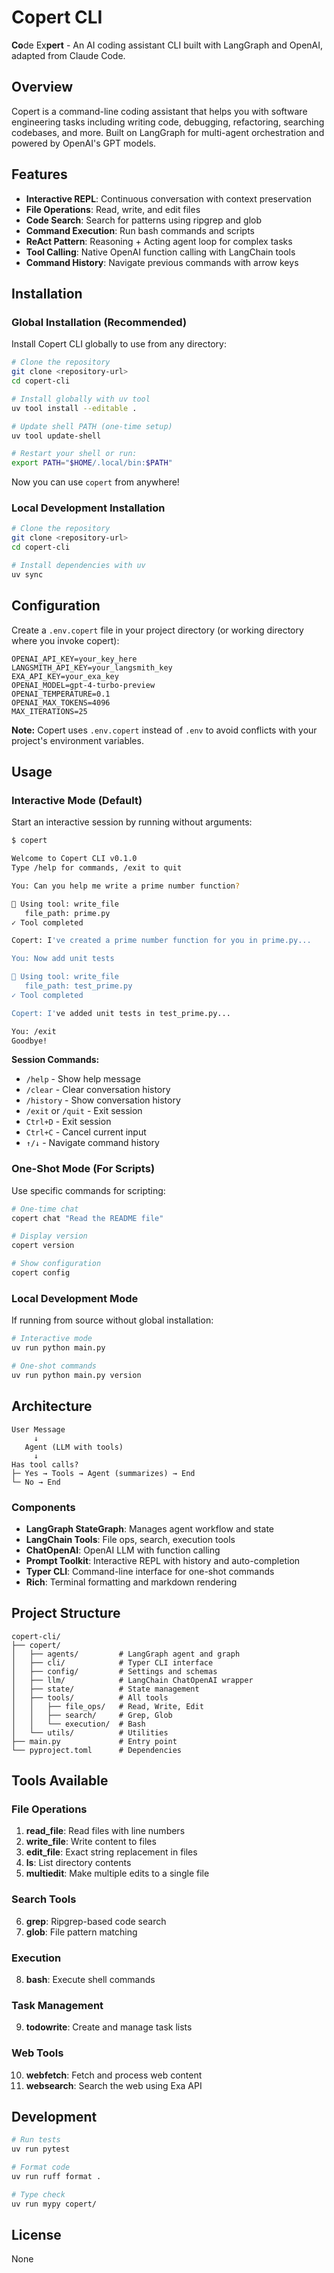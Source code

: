 # Copert CLI

**Co**de Ex**pert** - An AI coding assistant CLI built with LangGraph and OpenAI, adapted from Claude Code.

## Overview

Copert is a command-line coding assistant that helps you with software engineering tasks including writing code, debugging, refactoring, searching codebases, and more. Built on LangGraph for multi-agent orchestration and powered by OpenAI's GPT models.

## Features

- **Interactive REPL**: Continuous conversation with context preservation
- **File Operations**: Read, write, and edit files
- **Code Search**: Search for patterns using ripgrep and glob
- **Command Execution**: Run bash commands and scripts
- **ReAct Pattern**: Reasoning + Acting agent loop for complex tasks
- **Tool Calling**: Native OpenAI function calling with LangChain tools
- **Command History**: Navigate previous commands with arrow keys

## Installation

### Global Installation (Recommended)

Install Copert CLI globally to use from any directory:

```bash
# Clone the repository
git clone <repository-url>
cd copert-cli

# Install globally with uv tool
uv tool install --editable .

# Update shell PATH (one-time setup)
uv tool update-shell

# Restart your shell or run:
export PATH="$HOME/.local/bin:$PATH"
```

Now you can use `copert` from anywhere!

### Local Development Installation

```bash
# Clone the repository
git clone <repository-url>
cd copert-cli

# Install dependencies with uv
uv sync
```

## Configuration

Create a `.env.copert` file in your project directory (or working directory where you invoke copert):

```env
OPENAI_API_KEY=your_key_here
LANGSMITH_API_KEY=your_langsmith_key
EXA_API_KEY=your_exa_key
OPENAI_MODEL=gpt-4-turbo-preview
OPENAI_TEMPERATURE=0.1
OPENAI_MAX_TOKENS=4096
MAX_ITERATIONS=25
```

**Note:** Copert uses `.env.copert` instead of `.env` to avoid conflicts with your project's environment variables.

## Usage

### Interactive Mode (Default)

Start an interactive session by running without arguments:

```bash
$ copert

Welcome to Copert CLI v0.1.0
Type /help for commands, /exit to quit

You: Can you help me write a prime number function?

🔧 Using tool: write_file
   file_path: prime.py
✓ Tool completed

Copert: I've created a prime number function for you in prime.py...

You: Now add unit tests

🔧 Using tool: write_file
   file_path: test_prime.py
✓ Tool completed

Copert: I've added unit tests in test_prime.py...

You: /exit
Goodbye!
```

**Session Commands:**
- `/help` - Show help message
- `/clear` - Clear conversation history
- `/history` - Show conversation history
- `/exit` or `/quit` - Exit session
- `Ctrl+D` - Exit session
- `Ctrl+C` - Cancel current input
- `↑/↓` - Navigate command history

### One-Shot Mode (For Scripts)

Use specific commands for scripting:

```bash
# One-time chat
copert chat "Read the README file"

# Display version
copert version

# Show configuration
copert config
```

### Local Development Mode

If running from source without global installation:

```bash
# Interactive mode
uv run python main.py

# One-shot commands
uv run python main.py version
```

## Architecture

```
User Message
     ↓
   Agent (LLM with tools)
     ↓
Has tool calls?
├─ Yes → Tools → Agent (summarizes) → End
└─ No → End
```

### Components

- **LangGraph StateGraph**: Manages agent workflow and state
- **LangChain Tools**: File ops, search, execution tools
- **ChatOpenAI**: OpenAI LLM with function calling
- **Prompt Toolkit**: Interactive REPL with history and auto-completion
- **Typer CLI**: Command-line interface for one-shot commands
- **Rich**: Terminal formatting and markdown rendering

## Project Structure

```
copert-cli/
├── copert/
│   ├── agents/         # LangGraph agent and graph
│   ├── cli/            # Typer CLI interface
│   ├── config/         # Settings and schemas
│   ├── llm/            # LangChain ChatOpenAI wrapper
│   ├── state/          # State management
│   ├── tools/          # All tools
│   │   ├── file_ops/   # Read, Write, Edit
│   │   ├── search/     # Grep, Glob
│   │   └── execution/  # Bash
│   └── utils/          # Utilities
├── main.py             # Entry point
└── pyproject.toml      # Dependencies
```

## Tools Available

### File Operations
1. **read_file**: Read files with line numbers
2. **write_file**: Write content to files
3. **edit_file**: Exact string replacement in files
4. **ls**: List directory contents
5. **multiedit**: Make multiple edits to a single file

### Search Tools
6. **grep**: Ripgrep-based code search
7. **glob**: File pattern matching

### Execution
8. **bash**: Execute shell commands

### Task Management
9. **todowrite**: Create and manage task lists

### Web Tools
10. **webfetch**: Fetch and process web content
11. **websearch**: Search the web using Exa API

## Development

```bash
# Run tests
uv run pytest

# Format code
uv run ruff format .

# Type check
uv run mypy copert/
```

## License

None
